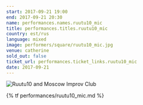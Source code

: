 ```yaml
---
start: 2017-09-21 19:00
end: 2017-09-21 20:30
name: performances.names.ruutu10_mic
title: performances.titles.ruutu10_mic
country: est/rus
language: mixed
image: performers/square/ruutu10_mic.jpg
venue: catherine
sold_out: false
ticket_url: performances.ticket_links.ruutu10_mic
date: 2017-09-21
---
```


<picture>
    <source media="(min-width: 1200px)" srcset="{% asset performers/wide/ruutu10_mic_large.jpg @path %}">
    <source media="(min-width: 768px)" srcset="{% asset performers/wide/ruutu10_mic_large.jpg @path %}">
    <img src="{% asset performers/square/ruutu10_mic.jpg @path %}" alt="Ruutu10 and Moscow Improv Club">
</picture>

{% tf performances/ruutu10_mic.md %}

